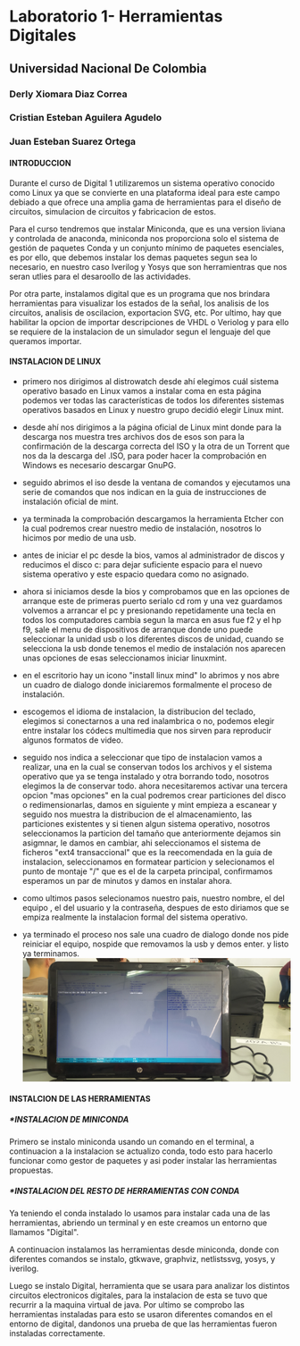 # Laboratorio 1- Herramientas Digitales
## Universidad Nacional De Colombia
### Derly Xiomara Diaz Correa
### Cristian Esteban Aguilera Agudelo
### Juan Esteban Suarez Ortega


#### INTRODUCCION 
Durante el curso de  Digital 1 utilizaremos un sistema operativo conocido como Linux ya que se convierte en una plataforma ideal para este campo debiado a que ofrece una amplia gama de herramientas para el diseño de circuitos, simulacion de circuitos y fabricacion de estos.


Para el curso tendremos que instalar Miniconda, que es una version liviana y controlada de anaconda, miniconda nos proporciona solo el sistema de gestión de paquetes Conda y un conjunto mínimo de paquetes esenciales, es por ello, que  debemos instalar los demas paquetes  segun sea lo necesario, en nuestro caso Iverilog y Yosys que son herramientras que nos seran utlies para el desaroollo de las actividades.

Por otra parte, instalamos  digital que es un programa  que nos brindara herramientas para visualizar los estados de la señal, los analisis de los circuitos, analisis de oscilacion, exportacion SVG, etc. Por ultimo, hay que habilitar la opcion de importar descripciones de VHDL o Veriolog y para ello se requiere de la instalacion de un simulador segun el lenguaje del que queramos importar. 


#### INSTALACION DE LINUX 

* primero nos dirigimos al distrowatch desde ahí elegimos cuál sistema operativo basado en Linux vamos a instalar coma en esta página podemos ver todas las características de todos los diferentes sistemas operativos basados en Linux y nuestro grupo decidió elegir Linux mint.
* desde ahí nos dirigimos a la página oficial de Linux mint donde para la descarga nos muestra tres archivos dos de esos son para la confirmación de la descarga correcta del ISO y la otra de un Torrent que nos da la descarga del .ISO, para poder hacer la comprobación en Windows es necesario descargar GnuPG.
* seguido abrimos el iso desde la ventana de comandos y ejecutamos una serie de comandos que nos indican en la guia de instrucciones de instalación oficial de mint.
* ya terminada la comprobación descargamos la herramienta Etcher con la cual podremos crear nuestro medio de instalación, nosotros lo hicimos por medio de una usb.
* antes de iniciar el pc desde la bios, vamos al administrador de discos y reducimos el disco c:  para dejar suficiente espacio para el nuevo sistema operativo y este espacio quedara como no asignado.
* ahora si iniciamos desde la bios y comprobamos que en las opciones de arranque este de primeras puerto serialo cd rom y una vez guardamos volvemos a arrancar el pc y presionando repetidamente una tecla en todos los computadores cambia segun la marca en asus fue f2 y el hp f9, sale el menu de dispositivos de arranque donde uno puede seleccionar la unidad usb o los diferentes discos de unidad, cuando se selecciona la usb donde tenemos el medio de instalación nos aparecen unas opciones de esas seleccionamos iniciar linuxmint.
  
* en el escritorio hay un icono "install linux mind" lo abrimos y nos abre un cuadro de dialogo donde iniciaremos formalmente el proceso de instalación.
* escogemos el idioma de instalacion, la distribucion del teclado, elegimos si conectarnos a una red inalambrica o no, podemos elegir entre instalar los códecs multimedia que nos sirven para reproducir algunos formatos de video.
* seguido nos indica a seleccionar que tipo de instalacion vamos a realizar, una en la cual se conservan todos los archivos y el sistema operativo que ya se tenga instalado y otra borrando todo, nosotros elegimos la  de conservar todo. ahora necesitaremos activar una tercera opcion "mas opciones" en la cual podremos crear particiones del disco o redimensionarlas, damos en siguiente y mint empieza a escanear y seguido nos muestra la distribucion de el almacenamiento, las particiones existentes y si tienen algun sistema operativo, nosotros seleccionamos la particion del tamaño que anteriormente dejamos sin asigmnar, le damos en cambiar, ahi seleccionamos el sistema de ficheros "ext4 transaccional" que es la reecomendada en la guia de instalacion, seleccionamos en formatear particion y selecionamos el punto de montaje "/" que es el de la carpeta principal, confirmamos esperamos un par de minutos y damos en instalar ahora.
* como ultimos pasos selecionamos nuestro pais, nuestro nombre, el del equipo , el del usuario y la contraseña, despues de esto diriamos que se empiza realmente la instalacion formal del sistema operativo.
* ya terminado el proceso nos sale una cuadro de dialogo donde nos pide reiniciar el equipo, nospide que removamos la usb y demos enter. y listo ya terminamos.
![](https://github.com/EstebanS-O/Digital-1/blob/main/Practica1/1.jpg)



#### INSTALCION DE LAS HERRAMIENTAS
##### *INSTALACION DE MINICONDA

Primero se instalo miniconda usando un comando en el terminal, a continuacion a la instalacion se actualizo conda, todo esto para hacerlo funcionar como gestor de paquetes y asi poder instalar las herramientas propuestas.

##### *INSTALACION DEL RESTO DE HERRAMIENTAS CON CONDA

Ya teniendo el conda instalado lo usamos para instalar cada una de las herramientas, abriendo un terminal y en este creamos un entorno que llamamos "Digital".

A continuacion instalamos las herramientas desde miniconda, donde con diferentes comandos se instalo, gtkwave, graphviz, netlistssvg, yosys, y iverilog.

Luego se instalo Digital, herramienta que se usara para analizar los distintos circuitos electronicos digitales, para la instalacion de esta se tuvo que recurrir a la maquina virtual de java.
Por ultimo se comprobo las herramientas instaladas para esto se usaron diferentes comandos en el entorno de digital, dandonos una prueba de que las herramientas fueron instaladas correctamente.



                                                                    
